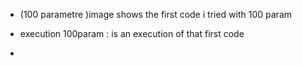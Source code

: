 - (100 parametre )image shows the first code i tried with 100 param

- execution 100param : is an execution of that first code

- 
